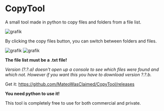 # CopyTool
A small tool made in python to copy files and folders from a file list.

![grafik](https://github.com/MateoWasClaimed/CopyTool/assets/90092866/a5919b53-af37-4694-b0a0-9231eec7565d)

By clicking the copy files button, you can switch between folders and files.

![grafik](https://github.com/MateoWasClaimed/CopyTool/assets/90092866/c8544ee5-b8e1-43cf-9e85-fb8b27270b3a) ![grafik](https://github.com/MateoWasClaimed/CopyTool/assets/90092866/b093bd37-2631-4918-8e1b-629f7c071e61)

**The file list must be a .txt file!**

*Version (?.?.a) doesn't open up a console to see which files were found and which not.
However if you want this you have to download version ?.?.b.*

Get it: https://github.com/MateoWasClaimed/CopyTool/releases

**You need python to use it!**

This tool is completely free to use for both commercial and private.
